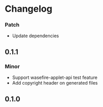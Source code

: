 # Changelog

### Patch

- Update dependencies

## 0.1.1

### Minor

- Support wasefire-applet-api test feature
- Add copyright header on generated files

## 0.1.0
